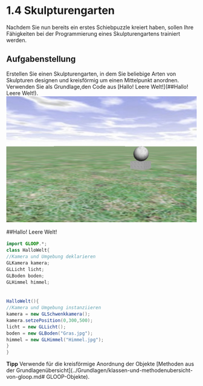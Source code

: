# 1.4 Skulpturengarten

Nachdem Sie nun bereits ein erstes Schiebpuzzle kreiert haben, sollen Ihre Fähigkeiten bei der Programmierung eines Skulpturengartens trainiert werden.

## Aufgabenstellung
Erstellen Sie einen Skulpturengarten, in dem Sie beliebige Arten von Skulpturen designen und kreisförmig um einen Mittelpunkt anordnen. Verwenden Sie als Grundlage,den Code aus [Hallo! Leere Welt!](##Hallo! Leere Welt!).  
![](/assets/Skulpturengarten.jpg)

##Hallo! Leere Welt!

```java
import GLOOP.*;
class HalloWelt{
//Kamera und Umgebung deklarieren
GLKamera kamera;
GLLicht licht;
GLBoden boden;
GLHimmel himmel;


HalloWelt(){
//Kamera und Umgebung instanziieren
kamera = new GLSchwenkkamera();
kamera.setzePosition(0,300,500);
licht = new GLLicht();
boden = new GLBoden("Gras.jpg");
himmel = new GLHimmel("Himmel.jpg"); 
}
}
```

**Tipp**
Verwende für die kreisförmige Anordnung der Objekte [Methoden aus der Grundlagenübersicht](../Grundlagen/klassen-und-methodenubersicht-von-gloop.md# GLOOP-Objekte).



